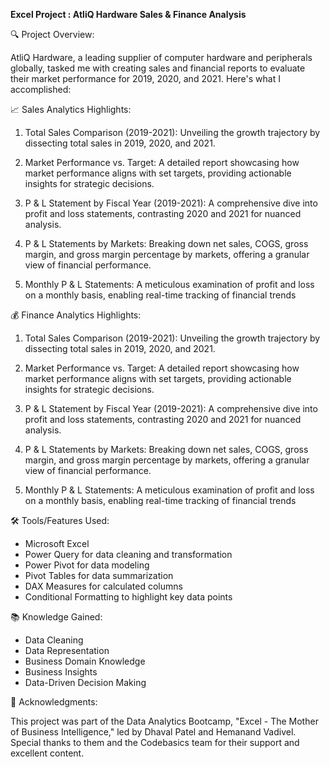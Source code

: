 **Excel Project : AtliQ Hardware Sales & Finance Analysis** 

🔍 Project Overview:

AtliQ Hardware, a leading supplier of computer hardware and peripherals globally, tasked me with creating sales and financial reports to evaluate their market performance for 2019, 2020, and 2021. Here's what I accomplished:

📈 Sales Analytics Highlights:

1. Total Sales Comparison (2019-2021):
 Unveiling the growth trajectory by dissecting total sales in 2019, 2020, and 2021.

2. Market Performance vs. Target:
 A detailed report showcasing how market performance aligns with set targets, providing actionable insights for strategic decisions.

3. P & L Statement by Fiscal Year (2019-2021):
 A comprehensive dive into profit and loss statements, contrasting 2020 and 2021 for nuanced analysis.

4. P & L Statements by Markets:
 Breaking down net sales, COGS, gross margin, and gross margin percentage by markets, offering a granular view of financial performance.

5. Monthly P & L Statements:
 A meticulous examination of profit and loss on a monthly basis, enabling real-time tracking of financial trends

💰 Finance Analytics Highlights:

1. Total Sales Comparison (2019-2021):
 Unveiling the growth trajectory by dissecting total sales in 2019, 2020, and 2021.

2. Market Performance vs. Target:
 A detailed report showcasing how market performance aligns with set targets, providing actionable insights for strategic decisions.

3. P & L Statement by Fiscal Year (2019-2021):
 A comprehensive dive into profit and loss statements, contrasting 2020 and 2021 for nuanced analysis.

4. P & L Statements by Markets:
 Breaking down net sales, COGS, gross margin, and gross margin percentage by markets, offering a granular view of financial performance.

5. Monthly P & L Statements:
 A meticulous examination of profit and loss on a monthly basis, enabling real-time tracking of financial trends

🛠️ Tools/Features Used:
- Microsoft Excel
- Power Query for data cleaning and transformation
- Power Pivot for data modeling
- Pivot Tables for data summarization
- DAX Measures for calculated columns
- Conditional Formatting to highlight key data points

📚 Knowledge Gained:
- Data Cleaning
- Data Representation
- Business Domain Knowledge
- Business Insights
- Data-Driven Decision Making

👏 Acknowledgments: 

This project was part of the Data Analytics Bootcamp, "Excel - The Mother of Business Intelligence," led by Dhaval Patel and Hemanand Vadivel. Special thanks to them and the Codebasics team for their support and excellent content.
 
